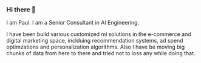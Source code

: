 ### Hi there 👋

I am Paul. I am a Senior Consultant in AI Engineering. 

I have been build various customized ml solutions in the e-commerce and digital marketing space, inclduing recommendation systems, ad spend optimzations and personalization algorithms. Also I have be moving big chunks of data from here to there and tried not to loss any while doing that. 
